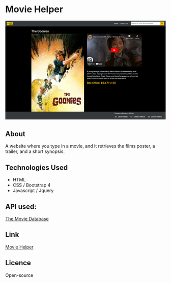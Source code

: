 # Movie Helper


![A screenshot of Movie Helper](/Assets/Images/Screenshot.png)

## About

A website where you type in a movie, and it retrieves the films poster, a trailer, and a short synopsis.

## Technologies Used

* HTML
* CSS / Bootstrap 4
* Javascript / Jquery 

## API used:

[The Movie Database](https://www.themoviedb.org "The Movie Database")

## Link

[Movie Helper](https://liamljhoward.github.io/project-one/ "Movie Helper")

## Licence

Open-source